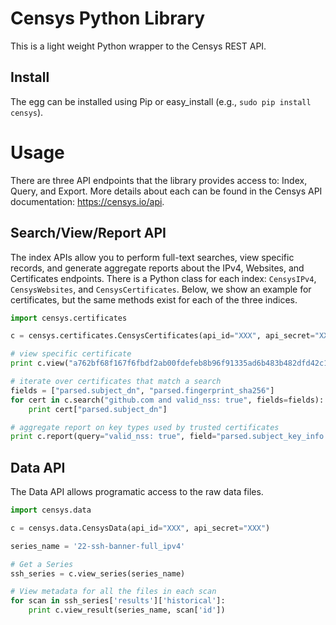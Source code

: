 Censys Python Library
=====================

This is a light weight Python wrapper to the Censys REST API.

Install
-------

The egg can be installed using Pip or easy_install (e.g., `sudo pip install censys`).

Usage
=====

There are three API endpoints that the library provides access to: Index,
Query, and Export. More details about each can be found in the Censys API
documentation: https://censys.io/api.


Search/View/Report API
----------------------

The index APIs allow you to perform full-text searches, view specific records,
and generate aggregate reports about the IPv4, Websites, and Certificates
endpoints. There is a Python class for each index: `CensysIPv4`,
`CensysWebsites`, and `CensysCertificates`. Below, we show an example for
certificates, but the same methods exist for each of the three indices.
```python
import censys.certificates

c = censys.certificates.CensysCertificates(api_id="XXX", api_secret="XXX")

# view specific certificate
print c.view("a762bf68f167f6fbdf2ab00fdefeb8b96f91335ad6b483b482dfd42c179be076")

# iterate over certificates that match a search
fields = ["parsed.subject_dn", "parsed.fingerprint_sha256"]
for cert in c.search("github.com and valid_nss: true", fields=fields):
	print cert["parsed.subject_dn"]

# aggregate report on key types used by trusted certificates
print c.report(query="valid_nss: true", field="parsed.subject_key_info.key_algorithm.name")

```

Data API
--------

The Data API allows programatic access to the raw data files.

```python
import censys.data

c = censys.data.CensysData(api_id="XXX", api_secret="XXX")

series_name = '22-ssh-banner-full_ipv4'

# Get a Series
ssh_series = c.view_series(series_name)

# View metadata for all the files in each scan
for scan in ssh_series['results']['historical']:
    print c.view_result(series_name, scan['id'])
```
